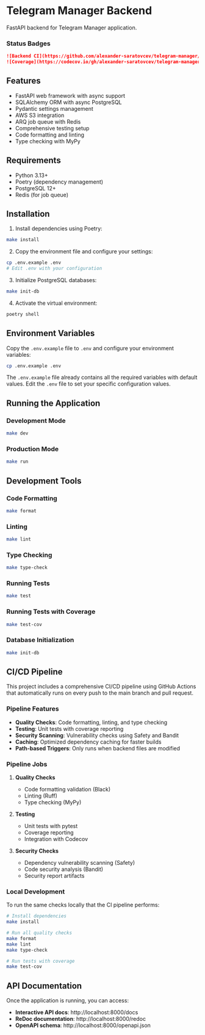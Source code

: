 # Telegram Manager Backend

FastAPI backend for Telegram Manager application.


### Status Badges

```markdown
![Backend CI](https://github.com/alexander-saratovcev/telegram-manager/workflows/Backend%20CI/badge.svg)
![Coverage](https://codecov.io/gh/alexander-saratovcev/telegram-manager/branch/main/graph/badge.svg?flag=backend)
```

## Features

- FastAPI web framework with async support
- SQLAlchemy ORM with async PostgreSQL
- Pydantic settings management
- AWS S3 integration
- ARQ job queue with Redis
- Comprehensive testing setup
- Code formatting and linting
- Type checking with MyPy

## Requirements

- Python 3.13+
- Poetry (dependency management)
- PostgreSQL 12+
- Redis (for job queue)

## Installation

1. Install dependencies using Poetry:
```bash
make install
```

2. Copy the environment file and configure your settings:
```bash
cp .env.example .env
# Edit .env with your configuration
```

3. Initialize PostgreSQL databases:
```bash
make init-db
```

4. Activate the virtual environment:
```bash
poetry shell
```

## Environment Variables

Copy the `.env.example` file to `.env` and configure your environment variables:

```bash
cp .env.example .env
```

The `.env.example` file already contains all the required variables with default values. Edit the `.env` file to set your specific configuration values.

## Running the Application

### Development Mode
```bash
make dev
```

### Production Mode
```bash
make run
```

## Development Tools

### Code Formatting
```bash
make format
```

### Linting
```bash
make lint
```

### Type Checking
```bash
make type-check
```

### Running Tests
```bash
make test
```

### Running Tests with Coverage
```bash
make test-cov
```

### Database Initialization
```bash
make init-db
```

## CI/CD Pipeline

This project includes a comprehensive CI/CD pipeline using GitHub Actions that automatically runs on every push to the main branch and pull request.

### Pipeline Features

- **Quality Checks**: Code formatting, linting, and type checking
- **Testing**: Unit tests with coverage reporting
- **Security Scanning**: Vulnerability checks using Safety and Bandit
- **Caching**: Optimized dependency caching for faster builds
- **Path-based Triggers**: Only runs when backend files are modified

### Pipeline Jobs

1. **Quality Checks**
   - Code formatting validation (Black)
   - Linting (Ruff)
   - Type checking (MyPy)

2. **Testing**
   - Unit tests with pytest
   - Coverage reporting
   - Integration with Codecov

3. **Security Checks**
   - Dependency vulnerability scanning (Safety)
   - Code security analysis (Bandit)
   - Security report artifacts

### Local Development

To run the same checks locally that the CI pipeline performs:

```bash
# Install dependencies
make install

# Run all quality checks
make format
make lint
make type-check

# Run tests with coverage
make test-cov
```

## API Documentation

Once the application is running, you can access:

- **Interactive API docs**: http://localhost:8000/docs
- **ReDoc documentation**: http://localhost:8000/redoc
- **OpenAPI schema**: http://localhost:8000/openapi.json
